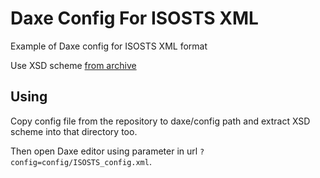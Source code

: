 # Daxe Config For ISOSTS XML

Example of Daxe config for ISOSTS XML format

Use XSD scheme [from archive](http://www.iso.org/schema/isosts/isosts-v1.1.zip)

## Using

Copy config file from the repository to daxe/config path and extract XSD scheme 
into that directory too.

Then open Daxe editor using parameter in url `?config=config/ISOSTS_config.xml`.
